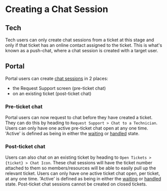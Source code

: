 # Creating a Chat Session

## Tech

Tech users can only create chat sessions from a ticket at this stage and only if that ticket has an online contact assigned to the ticket. This is what's known as a push-chat, where a chat session is created with a target user.

## Portal

Portal users can create [chat sessions](../../glossary/c/chat_session.md) in 2 places:

- the Request Support screen (pre-ticket chat)
- on an existing ticket (post-ticket chat)

### Pre-ticket chat

Portal users can now request to chat before they have created a ticket. They can do this by heading to `Request Support > Chat to a Technician`. Users can only have one active pre-ticket chat open at any one time. 'Active' is defined as being in either the [waiting](../../glossary/c/chat_session.md) or [handled](../../glossary/c/chat_session.md) state.

### Post-ticket chat

Users can also chat on an existing ticket by heading to `Open Tickets > {ticket} > Chat Icon`. These chat sessions will have the ticket number attached to them so members/resources will be able to easily pull up the relevant ticket. Users can only have one active ticket chat open, per ticket, at any one time. 'Active' is defined as being in either the [waiting](../../glossary/c/chat_session.md) or [handled](../../glossary/c/chat_session.md) state. Post-ticket chat sessions cannot be created on closed tickets.
